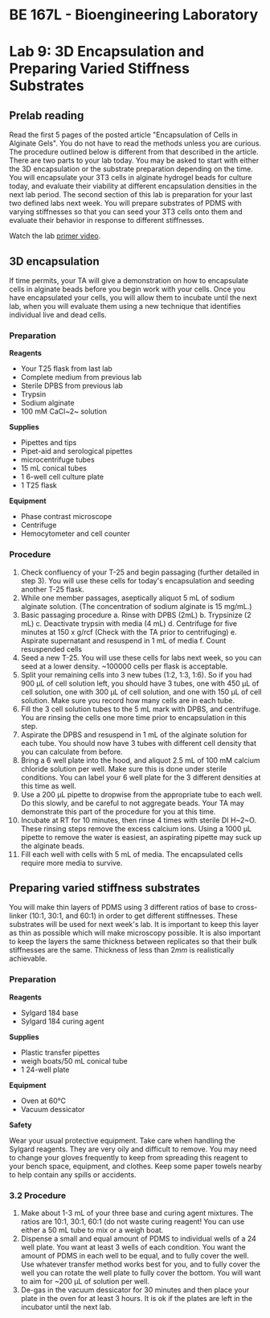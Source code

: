 # BE 167L - Bioengineering Laboratory

# Lab 9: 3D Encapsulation and Preparing Varied Stiffness Substrates

## Prelab reading

Read the first 5 pages of the posted article "Encapsulation of Cells in Alginate Gels". You do not have to read the methods unless you are curious. The procedure outlined below is different from that described in the article. There are two parts to your lab today. You may be asked to start with either the 3D encapsulation or the substrate preparation depending on the time. You will encapsulate your 3T3 cells in alginate hydrogel beads for culture today, and evaluate their viability at different encapsulation densities in the next lab period. The second section of this lab is preparation for your last two defined labs next week. You will prepare substrates of PDMS with varying stiffnesses so that you can seed your 3T3 cells onto them and evaluate their behavior in response to different stiffnesses.

Watch the lab [primer video](https://www.youtube.com/watch?v=g8ja1Fhz360).

## 3D encapsulation

If time permits, your TA will give a demonstration on how to encapsulate cells in alginate beads before you begin work with your cells. Once you have encapsulated your cells, you will allow them to incubate until the next lab, when you will evaluate them using a new technique that identifies individual live and dead cells.

### Preparation

**Reagents**

- Your T25 flask from last lab
- Complete medium from previous lab
- Sterile DPBS from previous lab
- Trypsin
- Sodium alginate
- 100 mM CaCl~2~ solution

**Supplies**

- Pipettes and tips
- Pipet-aid and serological pipettes
- microcentrifuge tubes
- 15 mL conical tubes
- 1 6-well cell culture plate
- 1 T25 flask

**Equipment**

- Phase contrast microscope
- Centrifuge
- Hemocytometer and cell counter

### Procedure 

1. Check confluency of your T-25 and begin passaging (further detailed in step 3). You will use these cells for today's encapsulation and seeding another T-25 flask.
2. While one member passages, aseptically aliquot 5 mL of sodium alginate solution. (The concentration of sodium alginate is 15 mg/mL.)
3. Basic passaging procedure
    a.  Rinse with DPBS (2mL)
    b.  Trypsinize (2 mL)
    c.  Deactivate trypsin with media (4 mL)
    d.  Centrifuge for five minutes at 150 x g/rcf (Check with the TA prior to centrifuging)
    e.  Aspirate supernatant and resuspend in 1 mL of media
    f.  Count resuspended cells
4. Seed a new T-25. You will use these cells for labs next week, so you can seed at a lower density. ~100000 cells per flask is acceptable.
5. Split your remaining cells into 3 new tubes (1:2, 1:3, 1:6). So if you had 900 μL of cell solution left, you should have 3 tubes, one with 450 μL of cell solution, one with 300 μL of cell solution, and one with 150 μL of cell solution. Make sure you record how many cells are in each tube.
6. Fill the 3 cell solution tubes to the 5 mL mark with DPBS, and centrifuge. You are rinsing the cells one more time prior to encapsulation in this step.
7. Aspirate the DPBS and resuspend in 1 mL of the alginate solution for each tube. You should now have 3 tubes with different cell density that you can calculate from before.
8.  Bring a 6 well plate into the hood, and aliquot 2.5 mL of 100 mM calcium chloride solution per well. Make sure this is done under sterile conditions. You can label your 6 well plate for the 3 different densities at this time as well.
9.  Use a 200 μL pipette to dropwise from the appropriate tube to each well. Do this slowly, and be careful to not aggregate beads. Your TA may demonstrate this part of the procedure for you at this time.
10. Incubate at RT for 10 minutes, then rinse 4 times with sterile DI H~2~O. These rinsing steps remove the excess calcium ions. Using a 1000 μL pipette to remove the water is easiest, an aspirating pipette may suck up the alginate beads.
11. Fill each well with cells with 5 mL of media. The encapsulated cells require more media to survive.

## Preparing varied stiffness substrates

You will make thin layers of PDMS using 3 different ratios of base to cross-linker (10:1, 30:1, and 60:1) in order to get different stiffnesses. These substrates will be used for next week's lab. It is important to keep this layer as thin as possible which will make microscopy possible. It is also important to keep the layers the same thickness between replicates so that their bulk stiffnesses are the same. Thickness of less than 2*mm* is realistically achievable.

### Preparation

**Reagents**

- Sylgard 184 base
- Sylgard 184 curing agent

**Supplies**

- Plastic transfer pipettes
- weigh boats/50 mL conical tube
- 1 24-well plate

**Equipment**

- Oven at 60℃
- Vacuum dessicator

**Safety**

Wear your usual protective equipment. Take care when handling the Sylgard reagents. They are very oily and difficult to remove. You may need to change your gloves frequently to keep from spreading this reagent to your bench space, equipment, and clothes. Keep some paper towels nearby to help contain any spills or accidents.

### 3.2 Procedure 

1. Make about 1-3 mL of your three base and curing agent mixtures. The ratios are 10:1, 30:1, 60:1 (do not waste curing reagent! You can use either a 50 mL tube to mix or a weigh boat.
2. Dispense a small and equal amount of PDMS to individual wells of a 24 well plate. You want at least 3 wells of each condition. You want the amount of PDMS in each well to be equal, and to fully cover the well. Use whatever transfer method works best for you, and to fully cover the well you can rotate the well plate to fully cover the bottom. You will want to aim for ~200 μL of solution per well.
3. De-gas in the vacuum dessicator for 30 minutes and then place your plate in the oven for at least 3 hours. It is ok if the plates are left in the incubator until the next lab.
